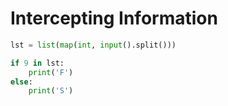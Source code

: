 # Intercepting Information

```python
lst = list(map(int, input().split()))

if 9 in lst:
    print('F')
else:
    print('S')
```
